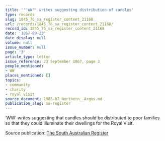 ```yaml
---
title: '''WW'' writes suggesting distribution of candles'
type: records
slug: 1845_76_sa_register_content_21168
url: /records/1845_76_sa_register_content_21168/
record_id: 1845_76_sa_register_content_21168
date: '1867-09-23'
date_display: null
volume: null
issue_number: null
page: '3'
article_type: letter
issue_reference: 23 September 1867, page 3
people_mentioned:
- WW
places_mentioned: []
topics:
- community
- charity
- royal visit
source_document: 1985-87_Northern__Argus.md
publication_slug: sa-register
---
```


‘WW’ writes suggesting that candles should be distributed to poor families so that they could illuminate their dwellings for the Royal Visit.

Source publication: [The South Australian Register](/publications/sa-register/)
